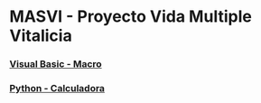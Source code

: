 # MASVI - Proyecto Vida Multiple Vitalicia
### [Visual Basic - Macro](https://github.com/mdiazgtz/Matematicas_Actuariales_SV/blob/main/Proyecto%20MASVI_Seguro.xlsm)
### [Python - Calculadora]()
